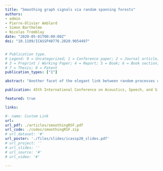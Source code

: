 ```yaml
---
title: "Smoothing graph signals via random spanning forests"
authors:
- admin
- Pierre-Olivier Amblard
- Simon Barthelme
- Nicolas Tremblay
date: "2020-05-01T00:00:00Z"
doi: "10.1109/ICASSP40776.2020.9054497"


# Publication type.
# Legend: 0 = Uncategorized; 1 = Conference paper; 2 = Journal article;
# 3 = Preprint / Working Paper; 4 = Report; 5 = Book; 6 = Book section;
# 7 = Thesis; 8 = Patent
publication_types: ["1"]

abstract: "Another facet of the elegant link between random processes on graphs and Laplacian-based numerical linear algebra is uncovered: based on random spanning forests, novel Monte-Carlo estimators for graph signal smoothing are proposed. These random forests are sampled efficiently via a variant of Wilson's algorithm --in time linear in the number of edges. The theoretical variance of the proposed estimators are analyzed, and their application to several problems are considered, such as Tikhonov denoising of graph signals or semi-supervised learning for node classification on graphs."

publication: 45th International Conference on Acoustics, Speech, and Signal Processing

featured: true

links:

#- name: Custom Link
url:
url_pdf: ./articles/smoothingRSF.pdf
url_code: ./codes/smoothingRSF.zip
# url_dataset: '#'
url_poster: './files/slides/icassp20_slides.pdf'
# url_project: ''
# url_slides: ''
# url_source: '#'
# url_video: '#'

---
```

